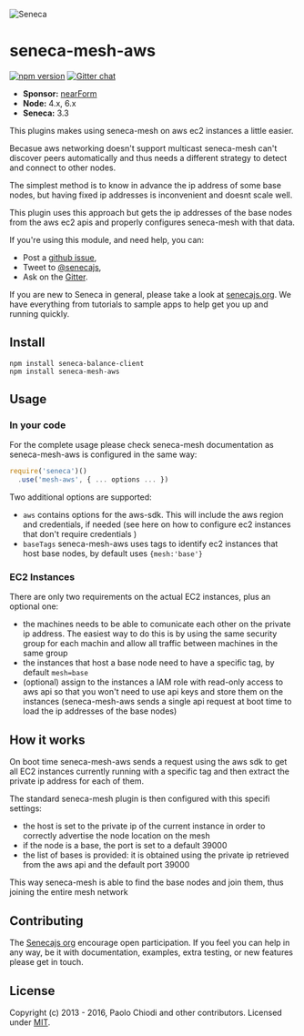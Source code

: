 ![Seneca][Logo]

# seneca-mesh-aws
[![npm version][npm-badge]][npm-url]
[![Gitter chat][gitter-badge]][gitter-url]

- __Sponsor:__ [nearForm][Sponsor]
- __Node:__ 4.x, 6.x
- __Seneca:__ 3.3


This plugins makes using seneca-mesh on aws ec2 instances a little easier.

Becasue aws networking doesn't support multicast seneca-mesh can't discover peers automatically and thus needs a different strategy to detect and connect to other nodes.

The simplest method is to know in advance the ip address of some base nodes, but having fixed ip addresses is inconvenient and doesnt scale well.

This plugin uses this approach but gets the ip addresses of the base nodes from the aws ec2 apis and properly configures seneca-mesh with that data.

If you're using this module, and need help, you can:

- Post a [github issue][],
- Tweet to [@senecajs][],
- Ask on the [Gitter][gitter-url].

If you are new to Seneca in general, please take a look at [senecajs.org][]. We have
everything from tutorials to sample apps to help get you up and running quickly.


## Install
```
npm install seneca-balance-client
npm install seneca-mesh-aws
```

## Usage

### In your code

For the complete usage please check seneca-mesh documentation as seneca-mesh-aws is configured in the same way:

```js
require('seneca')()
  .use('mesh-aws', { ... options ... })
```

Two additional options are supported:

- `aws` contains options for the aws-sdk. This will include the aws region and credentials, if needed (see here on how to configure ec2 instances that don't require credentials )
- `baseTags` seneca-mesh-aws uses tags to identify ec2 instances that host base nodes, by default uses `{mesh:'base'}`

### EC2 Instances

There are only two requirements on the actual EC2 instances, plus an optional one:
- the machines needs to be able to comunicate each other on the private ip address. The easiest way to do this is by using the same security group for each machin and allow all traffic between machines in the same group
- the instances that host a base node need to have a specific tag, by default `mesh=base`
- (optional) assign to the instances a IAM role with read-only access to aws api so that you won't need to use api keys and store them on the instances (seneca-mesh-aws sends a single api request at boot time to load the ip addresses of the base nodes)

## How it works

On boot time seneca-mesh-aws sends a request using the aws sdk to get all EC2 instances currently running with a specific tag and then extract the private ip address for each of them.

The standard seneca-mesh plugin is then configured with this specifi settings:
- the host is set to the private ip of the current instance in order to correctly advertise the node location on the mesh
- if the node is a base, the port is set to a default 39000
- the list of bases is provided: it is obtained using the private ip retrieved from the aws api and the default port 39000

This way seneca-mesh is able to find the base nodes and join them, thus joining the entire mesh network


## Contributing
The [Senecajs org][] encourage open participation. If you feel you can help in any way,
be it with documentation, examples, extra testing, or new features please get in touch.


## License
Copyright (c) 2013 - 2016, Paolo Chiodi and other contributors.
Licensed under [MIT][].

[Sponsor]: http://nearform.com
[Logo]: http://senecajs.org/files/assets/seneca-logo.png
[npm-badge]: https://badge.fury.io/js/seneca-mesh-aws.svg
[npm-url]: https://badge.fury.io/js/seneca-mesh-aws
[gitter-badge]: https://badges.gitter.im/senecajs/seneca.png
[gitter-url]: https://gitter.im/senecajs/seneca
[MIT]: ./LICENSE
[Senecajs org]: https://github.com/senecajs/
[Seneca.js]: https://www.npmjs.com/package/seneca
[senecajs.org]: http://senecajs.org/
[github issue]: https://github.com/senecajs-labs/seneca-mesh-aws/issues
[@senecajs]: http://twitter.com/senecajs